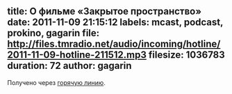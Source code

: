 title: О фильме «Закрытое пространство»
date: 2011-11-09 21:15:12
labels: mcast, podcast, prokino, gagarin
file: http://files.tmradio.net/audio/incoming/hotline/2011-11-09-hotline-211512.mp3
filesize: 1036783
duration: 72
author: gagarin
---
Получено через [горячую линию](/hotline/).
